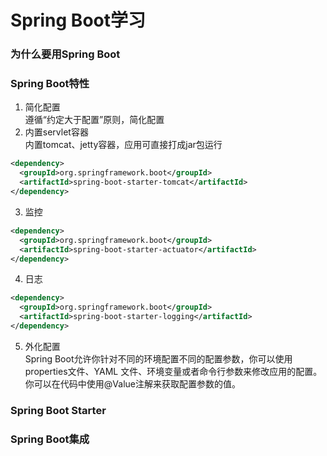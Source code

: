 # Spring Boot学习
### 为什么要用Spring Boot
### Spring Boot特性
1. 简化配置<br>
遵循“约定大于配置”原则，简化配置
2. 内置servlet容器<br>
内置tomcat、jetty容器，应用可直接打成jar包运行
```xml
<dependency>
  <groupId>org.springframework.boot</groupId>
  <artifactId>spring-boot-starter-tomcat</artifactId>
</dependency>
```
3. 监控<br>
```xml
<dependency>
  <groupId>org.springframework.boot</groupId>
  <artifactId>spring-boot-starter-actuator</artifactId>
</dependency>
```
4. 日志<br>
```xml
<dependency>
  <groupId>org.springframework.boot</groupId>
  <artifactId>spring-boot-starter-logging</artifactId>
</dependency>
```
5. 外化配置<br>
Spring Boot允许你针对不同的环境配置不同的配置参数，你可以使用 properties文件、YAML 文件、环境变量或者命令行参数来修改应用的配置。你可以在代码中使用@Value注解来获取配置参数的值。
### Spring Boot Starter
### Spring Boot集成
